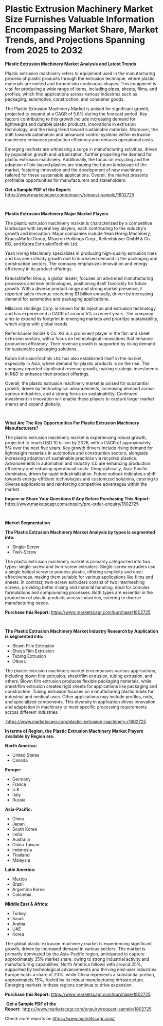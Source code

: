<p><h1>Plastic Extrusion Machinery Market Size Furnishes Valuable Information Encompassing Market Share, Market Trends, and Projections Spanning from 2025 to 2032</h1></p><p><strong>Plastic Extrusion Machinery Market Analysis and Latest Trends</strong></p>
<p><p>Plastic extrusion machinery refers to equipment used in the manufacturing process of plastic products through the extrusion technique, where plastic materials are melted and formed into continuous shapes. This equipment is vital for producing a wide range of items, including pipes, sheets, films, and profiles, which find applications across various industries such as packaging, automotive, construction, and consumer goods.</p><p>The Plastic Extrusion Machinery Market is poised for significant growth, projected to expand at a CAGR of 5.6% during the forecast period. Key factors contributing to this growth include increasing demand for lightweight and durable plastic products, innovations in extrusion technology, and the rising trend toward sustainable materials. Moreover, the shift towards automation and advanced control systems within extrusion machinery enhances production efficiency and reduces operational costs.</p><p>Emerging markets are witnessing a surge in manufacturing activities, driven by population growth and urbanization, further propelling the demand for plastic extrusion machinery. Additionally, the focus on recycling and the adoption of bio-based plastics are shaping the future landscape of the market, fostering innovation and the development of new machinery tailored for these sustainable applications. Overall, the market presents profitable opportunities for manufacturers and stakeholders.</p></p>
<p><strong>Get a Sample PDF of the Report:&nbsp;</strong> <a href="https://www.marketscagr.com/enquiry/request-sample/1802725?utm_campaign=2239&utm_medium=2&utm_source=Github&utm_content=ia&utm_term=19022025&utm_id=plastic-extrusion-machinery">https://www.marketscagr.com/enquiry/request-sample/1802725</a></p>
<p>&nbsp;</p>
<p><strong>Plastic Extrusion Machinery Major Market Players</strong></p>
<p><p>The plastic extrusion machinery market is characterized by a competitive landscape with several key players, each contributing to the industry’s growth and innovation. Major companies include Yean Horng Machinery, KraussMaffei Group, Milacron Holdings Corp., Reifenhäuser GmbH & Co. KG, and Kabra ExtrusionTechnik Ltd.</p><p>Yean Horng Machinery specializes in producing high-quality extrusion lines and has seen steady growth due to increased demand in the packaging and construction sectors. The company emphasizes innovation and energy efficiency in its product offerings.</p><p>KraussMaffei Group, a global leader, focuses on advanced manufacturing processes and new technologies, positioning itself favorably for future growth. With a diverse product range and strong market presence, it reported sales revenue exceeding $1 billion annually, driven by increasing demand for automotive and packaging applications.</p><p>Milacron Holdings Corp. is known for its injection and extrusion technology and has experienced a CAGR of around 5% in recent years. The company aims to expand its footprint in emerging markets and prioritize sustainability, which aligns with global trends.</p><p>Reifenhäuser GmbH & Co. KG is a prominent player in the film and sheet extrusion sectors, with a focus on technological innovations that enhance production efficiency. Their revenue growth is supported by rising demand for sustainable packaging solutions.</p><p>Kabra ExtrusionTechnik Ltd. has also established itself in the market, especially in Asia, where demand for plastic products is on the rise. The company reported significant revenue growth, making strategic investments in R&D to enhance their product offerings.</p><p>Overall, the plastic extrusion machinery market is poised for substantial growth, driven by technological advancements, increasing demand across various industries, and a strong focus on sustainability. Continued investment in innovation will enable these players to capture larger market shares and expand globally.</p></p>
<p>&nbsp;</p>
<p><strong>What Are The Key Opportunities For Plastic Extrusion Machinery Manufacturers?</strong></p>
<p><p>The plastic extrusion machinery market is experiencing robust growth, projected to reach USD 10 billion by 2028, with a CAGR of approximately 5% over the next five years. Key growth drivers include rising demand for lightweight materials in automotive and construction sectors, alongside increasing adoption of sustainable practices via recycled plastics. Advancements in automation and Industry 4.0 are enhancing production efficiency and reducing operational costs. Geographically, Asia-Pacific dominates, driven by rapid industrialization. Future outlook indicates a shift towards energy-efficient technologies and customized solutions, catering to diverse applications and reinforcing competitive advantages within the market.</p></p>
<p><strong>Inquire or Share Your Questions If Any Before Purchasing This Report:</strong> <a href="https://www.marketscagr.com/enquiry/pre-order-enquiry/1802725?utm_campaign=2239&utm_medium=2&utm_source=Github&utm_content=ia&utm_term=19022025&utm_id=plastic-extrusion-machinery">https://www.marketscagr.com/enquiry/pre-order-enquiry/1802725</a></p>
<p>&nbsp;</p>
<p><strong>Market Segmentation</strong></p>
<p><strong>The Plastic Extrusion Machinery Market Analysis by types is segmented into:</strong></p>
<p><ul><li>Single-Screw</li><li>Twin-Screw</li></ul></p>
<p><p>The plastic extrusion machinery market is primarily categorized into two types: single-screw and twin-screw extruders. Single-screw extruders use a single helical screw to process plastic, offering simplicity and cost-effectiveness, making them suitable for various applications like films and sheets. In contrast, twin-screw extruders consist of two intermeshing screws, providing better mixing and material handling, ideal for complex formulations and compounding processes. Both types are essential in the production of plastic products across industries, catering to diverse manufacturing needs.</p></p>
<p><strong>Purchase this Report:&nbsp;</strong><a href="https://www.marketscagr.com/purchase/1802725?utm_campaign=2239&utm_medium=2&utm_source=Github&utm_content=ia&utm_term=19022025&utm_id=plastic-extrusion-machinery">https://www.marketscagr.com/purchase/1802725</a></p>
<p>&nbsp;</p>
<p><strong>The Plastic Extrusion Machinery Market Industry Research by Application is segmented into:</strong></p>
<p><ul><li>Blown Film Extrusion</li><li>Sheet/Film Extrusion</li><li>Tubing Extrusion</li><li>Others</li></ul></p>
<p><p>The plastic extrusion machinery market encompasses various applications, including blown film extrusion, sheet/film extrusion, tubing extrusion, and others. Blown film extrusion produces flexible packaging materials, while sheet/film extrusion creates rigid sheets for applications like packaging and construction. Tubing extrusion focuses on manufacturing plastic tubes for industrial and medical uses. Other applications may include profiles, rods, and specialized components. This diversity in application drives innovation and adaptation in machinery to meet specific processing requirements across different industries.</p></p>
<p><a href="https://www.marketscagr.com/plastic-extrusion-machinery-r1802725?utm_campaign=2239&utm_medium=2&utm_source=Github&utm_content=ia&utm_term=19022025&utm_id=plastic-extrusion-machinery">&nbsp;https://www.marketscagr.com/plastic-extrusion-machinery-r1802725</a></p>
<p><strong>In terms of Region, the Plastic Extrusion Machinery Market Players available by Region are:</strong></p>
<p>
    <p> <strong> North America: </strong>
        <ul>
            <li>United States</li>
            <li>Canada</li>
        </ul>
        </p> 
    <p> <strong> Europe: </strong>
        <ul>
            <li>Germany</li>
            <li>France</li>
            <li>U.K.</li>
            <li>Italy</li>
            <li>Russia</li>
        </ul>
        </p> 
    <p> <strong> Asia-Pacific: </strong>
        <ul>
            <li>China</li>
            <li>Japan</li>
            <li>South Korea</li>
            <li>India</li>
            <li>Australia</li>
            <li>China Taiwan</li>
            <li>Indonesia</li>
            <li>Thailand</li>
            <li>Malaysia</li>
        </ul>
        </p> 
    <p> <strong> Latin America: </strong>
        <ul>
            <li>Mexico</li>
            <li>Brazil</li>
            <li>Argentina Korea</li>
            <li>Colombia</li>
        </ul>
        </p> 
    <p> <strong> Middle East & Africa: </strong>
        <ul>
            <li>Turkey</li>
            <li>Saudi</li>
            <li>Arabia</li>
            <li>UAE</li>
            <li>Korea</li>
        </ul>
    </p>
    </p>
<p><p>The global plastic extrusion machinery market is experiencing significant growth, driven by increased demand in various sectors. The market is primarily dominated by the Asia-Pacific region, anticipated to capture approximately 35% market share, owing to strong industrial activity and manufacturing capabilities. North America follows with around 25%, supported by technological advancements and thriving end-user industries. Europe holds a share of 20%, while China represents a substantial portion, approximately 15%, fueled by its robust manufacturing infrastructure. Emerging markets in these regions continue to drive expansion.</p></p>
<p><strong>Purchase this Report: </strong><a href="https://www.marketscagr.com/purchase/1802725?utm_campaign=2239&utm_medium=2&utm_source=Github&utm_content=ia&utm_term=19022025&utm_id=plastic-extrusion-machinery">https://www.marketscagr.com/purchase/1802725</a></p>
<p>&nbsp;<strong>Get a Sample PDF of the Report:&nbsp;&nbsp;</strong><a href="https://www.marketscagr.com/enquiry/request-sample/1802725?utm_campaign=2239&utm_medium=2&utm_source=Github&utm_content=ia&utm_term=19022025&utm_id=plastic-extrusion-machinery">https://www.marketscagr.com/enquiry/request-sample/1802725</a></p>
<p><strong></strong></p>
<p>Check more reports on <a href="https://www.marketscagr.com/?utm_campaign=2239&utm_medium=2&utm_source=Github&utm_content=ia&utm_term=19022025&utm_id=plastic-extrusion-machinery">https://www.marketscagr.com/</a></p>